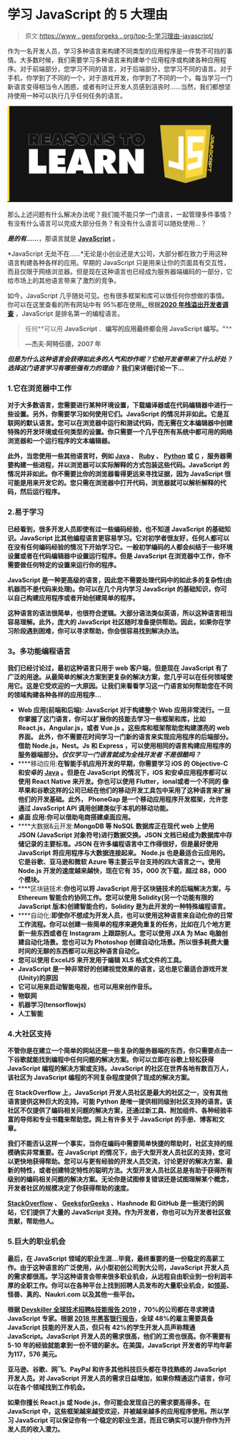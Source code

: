 # 学习 JavaScript 的 5 大理由

> 原文:[https://www . geesforgeks . org/top-5-学习理由-javascript/](https://www.geeksforgeeks.org/top-5-reasons-to-learn-javascript/)

作为一名开发人员，学习多种语言来构建不同类型的应用程序是一件势不可挡的事情。大多数时候，我们需要学习多种语言来构建单个应用程序或构建各种应用程序。对于前端部分，您学习不同的语言，对于后端部分，您学习不同的语言。对于手机，你学到了不同的一个，对于游戏开发，你学到了不同的一个。每当学习一门新语言变得相当令人困惑，或者有时让开发人员感到沮丧时……当然，我们都想坚持使用一种可以执行几乎任何任务的语言。

![Top-5-Reasons-to-Learn-JavaScript](img/95c087c4c9179ee7b7729929266145c3.png)

那么上述问题有什么解决办法呢？我们能不能只学一门语言，一起管理多件事情？有没有什么语言可以完成大部分任务？有没有什么语言可以随处使用…？

***是的******有……***，那语言就是 [**JavaScript**](https://www.geeksforgeeks.org/javascript-tutorial/) 。

*JavaScript 无处不在……*无论是小创业还是大公司，大部分都在致力于用这种语言构建各种各样的应用。早期的 JavaScript 只是用来让你的页面具有交互性，而且仅限于网络浏览器。但是现在这种语言也已经成为服务器端编码的一部分，它给市场上的其他语言带来了激烈的竞争。

如今，JavaScript 几乎随处可见。也有很多框架和库可以做任何你想做的事情。你可以在这里查看的所有网站中有 95%都在使用[。](https://w3techs.com/technologies/details/cp-javascript/all/all)根据[**2020 年栈溢出开发者调查**](https://insights.stackoverflow.com/survey/2020#technology-programming-scripting-and-markup-languages) ，JavaScript 是排名第一的编程语言。

> 任何**可以用 **JavaScript** 、**编写的应用最终都会用 JavaScript 编写。"****
> 
> **—杰夫·阿特伍德，2007 年**

*****但是为什么这种语言会获得如此多的人气和炒作呢？它给开发者带来了什么好处？选择这门语言学习有哪些强有力的理由？*** 我们来详细讨论一下…**

### **1.它在浏览器中工作**

**对于大多数语言，您需要进行某种环境设置，下载编译器或在代码编辑器中进行一些设置。另外，你需要学习如何使用它们。JavaScript 的情况并非如此。它是互联网的默认语言。您可以在浏览器中运行和测试代码，而无需在文本编辑器中创建特殊的开发环境或任何类型的设置。你只需要一个几乎在所有系统中都可用的网络浏览器和一个运行程序的文本编辑器。**

**此外，当您使用一些其他语言时，例如 [Java](https://www.geeksforgeeks.org/java/) 、 [Ruby](https://www.geeksforgeeks.org/ruby-programming-language/) 、 [Python](https://www.geeksforgeeks.org/python-programming-language/) 或 [C](https://www.geeksforgeeks.org/c-programming-language/) ，服务器需要构建一些进程，并以浏览器可以实际解释的方式包装这些代码。JavaScript 的情况并非如此。你不需要比你的浏览器看得更远来寻找证据，因为 JavaScript 很可能是用来开发它的。您只需在浏览器中打开代码，浏览器就可以解析解释的代码，然后运行程序。**

### **2.易于学习**

**已经看到，很多开发人员即使有过一些编码经验，也不知道 JavaScript 的基础知识。JavaScript 比其他编程语言更容易学习。它对初学者很友好，任何人都可以在没有任何编码经验的情况下开始学习它。一般初学编码的人都会纠结于一些环境设置或者在代码编辑器中设置运行程序。但是 JavaScript 在浏览器中工作，你不需要做任何特定的设置来运行你的程序。**

**JavaScript 是一种更高级的语言，因此您不需要处理代码中的如此多的复杂性(由机器而不是代码来处理)。你可以在几个月内学习 JavaScript 的基础知识，你可以自己构建应用程序或者开始创建简单的程序。**

**这种语言的语法很简单，也很符合逻辑。大部分语法类似英语，所以这种语言相当容易理解。此外，庞大的 JavaScript 社区随时准备提供帮助。因此，如果你在学习阶段遇到困难，你可以寻求帮助，你会很容易找到解决办法。**

### ****3。多功能编程语言****

**我们已经讨论过，最初这种语言只用于 web 客户端，但是现在 JavaScript 有了广泛的用途。从最简单的解决方案到更复杂的解决方案，您几乎可以在任何领域使用它。这是它受欢迎的一大原因。让我们来看看学习这一门语言如何帮助您在不同的领域构建各种各样的应用程序…**

*   ****Web 应用(前端和后端):** JavaScript 对于构建整个 Web 应用非常流行。一旦你掌握了这门语言，你可以扩展你的技能去学习一些框架和库，比如 **React.js，Angular.js，或者 Vue.js** 。这些库和框架帮助您构建漂亮的 web 界面。
    此外，你不需要花时间学习一门新的语言来实现应用程序的后端部分。借助 **Node.js，Nest。Js** 和 **Express** ，可以使用相同的语言构建应用程序的服务器端部分。*仅仅学习一门语言就成为全栈开发者* *不是很酷吗？***
*   ****移动应用:**在智能手机应用开发的早期，你需要学习 iOS 的 Objective-C 和安卓的 [Java](https://www.geeksforgeeks.org/java/) 。但是在 JavaScript 的情况下，iOS 和安卓应用程序都可以使用 React Native 来开发。你也可以使用 **Flutter，ional**或者一个不同的
    像苹果和谷歌这样的公司已经在他们的移动开发工具包中采用了这种语言来扩展他们的开发基础。此外， **PhoneGap** 是一个移动应用程序开发框架，允许您通过 JavaScript API 调用创建类似于本机的移动功能。**
*   ****桌面** **应用:**你可以借助**电商**搭建桌面应用。**
*   ****大数据&云开发:**MongoDB 等 NoSQL 数据库正在现代 web 上使用 **JSON** (JavaScript 对象符号)进行数据交换。JSON 文档已经成为数据库中存储记录的主要标准。JSON 在许多编程语言中工作得很好，但是最好使用 JavaScript 将应用程序与大数据连接起来。
    Node.js 也是最适合云应用的。它是谷歌、亚马逊和微软 Azure 等主要云平台支持的四大语言之一。使用 Node.js 开发的速度越来越快，现在它有 35，000 次下载，超过 88，000 个模块。**
*   ****区块链技术:**你也可以将 JavaScript 用于区块链技术的后端解决方案，与 Ethereum 智能合约协同工作。您可以使用 Solidity(另一个功能有限的 JavaScript 版本)创建智能合约，Solidity 是为此开发的一种特殊编程语言。**
*   ****自动化:**即使你不想成为开发人员，也可以使用这种语言来自动化你的日常工作流程。你可以创建一些简单的程序来避免重复的任务，比如在几个地方更新一些东西或者在 Instagram 上跟踪别人。您可以使用 JXA 为 Mac 电脑创建自动化场景。您也可以为 Photoshop 创建自动化场景。所以很多耗费大量时间的无聊的东西都可以用这种语言自动化。**
*   **您可以使用 ExcelJS 来开发用于编辑 XLS 格式文件的工具。**
*   **JavaScript 是一种非常好的创建视觉效果的语言，这也是它最适合游戏开发(Unity)的原因**
*   **它可以用来启动智能电视，也可以用来创作音乐。**
*   **物联网**
*   **机器学习(tensorflowjs)**
*   **人工智能**

### **4.大社区支持**

**不管你是在建立一个简单的网站还是一些复杂的服务器端的东西，你只需要点击一下谷歌就能找到编程中任何问题的解决方案。你可以立即在谷歌上轻松获得 JavaScript 编程的解决方案或支持。JavaScript 的社区在世界各地有数百万人，该社区为 JavaScript 编程的不同复杂程度提供了现成的解决方案。**

**在 StackOverflow 上，JavaScript 开发人员社区是最大的社区之一，没有其他语言提供这种巨大的支持。可能 Python 是唯一提供相同级别社区支持的语言。该社区不仅提供了编码相关问题的解决方案，还通过新工具、附加组件、各种经验丰富的导师和专业书籍来帮助您。网上有许多关于 JavaScript 的手册、博客和文章。**

**我们不能否认这样一个事实，当你在编码中需要简单快捷的帮助时，社区支持的规模确实非常重要。在 JavaScript 的情况下，由于大型开发人员社区的支持，您可以更快地获得帮助。您可以与更有经验的开发人员交流，讨论更好的解决方案、最新的特性，或者创建特定特性的聪明方法。大型开发人员社区总是有助于获得所有级别的编码相关问题的解决方案。无论你是试图修复错误还是试图理解某个概念，开发者社区的规模决定了你获得帮助的速度。**

**[StackOverflow](https://stackoverflow.com/) 、 [GeeksforGeeks](https://www.geeksforgeeks.org/) 、Hashnode 和 GitHub 是一些流行的网站，它们提供了大量的 JavaScript 支持。作为开发者，你也可以为开发者社区做贡献，帮助他人。**

### **5.巨大的职业机会**

**最后，在 JavaScript 领域的职业生涯…毕竟，最终重要的是一份稳定的高薪工作。由于这种语言的广泛使用，从小型初创公司到大公司，JavaScript 开发人员的需求都很高。学习这种语言会带来很多职业机会，从远程自由职业到一份利润丰厚的全职工作。你可以在各种平台上找到招聘人员发布的大量职业机会，如[领英](https://www.linkedin.com/jobs/)、怪兽、真的、Naukri.com 以及其他一些平台。**

**根据 [Devskiller 全球技术招聘&技能报告 2019](https://devskiller.com/technical-hiring-skills-report-2019/?utm_source=Medium&utm_medium=referral&utm_campaign=Free%20Code%20camp&utm_term=Thomas&utm_content=2019%20Developer%20skill%20and%20geographical%20hiring%20trends%20based%20on%20an%20analysis%20of%20112%2C654%20coding%C2%A0tests) ，70%的公司都在寻求聘请 JavaScript 专家。根据 [2018 年黑客银行报告](https://research.hackerrank.com/student-developer/2018#skills)，全球 48%的雇主需要具备 JavaScript 技能的开发人员，但只有 42%的学生开发人员声称精通 JavaScript。JavaScript 开发人员的需求很高，他们的工资也很高。你不需要有 5-10 年的经验就能拿到一份不错的薪水。在美国，JavaScript 开发者的平均年薪为117，576 美元。**

****亚马逊、谷歌、网飞、PayPal** 和许多其他科技巨头都在寻找熟练的 JavaScript 开发人员。对 JavaScript 开发人员的需求日益增加，如果你精通这门语言，你可以在各个领域找到工作机会。**

**如果你擅长 React.js 或 Node.js，你可能会发现自己的需求要高得多。在 JavaScript 中，这些框架越来越受欢迎，并被越来越多的应用程序使用。所以学习 JavaScript 可以保证你有一个稳定的职业生涯，而且它确实可以提升你作为开发人员的收入潜力。**